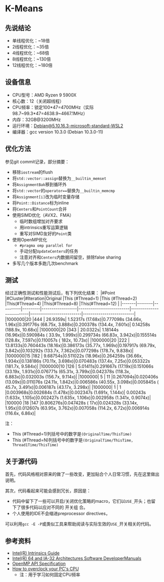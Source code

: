 K-Means
=======

## 先说结论
* 单线程优化：~18倍
* 2线程优化：~35倍
* 4线程优化：~68倍
* 8线程优化：~130倍
* 12线程优化：~180倍

## 设备信息
* CPU型号：AMD Ryzen 9 5900X
* 核心数：12（关闭超线程）
* CPU频率：锁定100\*47=4700MHz（实际98.7\~99.3\*47=4638.9\~4667.1MHz）
* 内存：32GB@3200MHz
* 运行环境：Debian@5.10.16.3-microsoft-standard-WSL2
* 编译器：gcc version 10.3.0 (Debian 10.3.0-11)

## 优化方法
参见git commit记录，部分摘要：
* 移除`iostream`的flush
* 将`std::vector::assign`替换为`__builtin_memset`
* 将`AssignmentBak`移到循环外
* 将`std::vector`的`operator==`替换为`__builtin_memcmp`
* 将`Assignment[i]`改为临时变量存储
* 将`Point::Distance`标为inline
* 将`Centers`和`PointCount`合并
* 使用SIMD优化（AVX2、FMA）
  + 临时数组增加对齐要求
  + 用intrinsics重写运算逻辑
  + 重写对SIMD友好的`Point`类
* 使用OpenMP优化
  + `#pragma omp parallel for`
  + 手动分配`UpdateCenters`的任务
  + 注意对齐和`Centers`内数据间留空，排除false sharing
* 多写几个版本多跑几次benchmark

## 测试

经过正确性测试和性能测试后，有下列优化结果：
|#Point |#Cluster|#Iteration|Original |This (#Thread=1)  |This (#Thread=2)          |This(#Thread=4)           |This(#Thread=8)           |This(#Thread=12)          |
|-------|--------|----------|---------|------------------|--------------------------|--------------------------|--------------------------|--------------------------|
|1000000|20      |444       | 26.9359s| 1.52317s (17.68x)|0.777098s (34.66x,  1.96x)|0.391776s (68.75x, 3.888x)|0.200378s (134.4x, 7.601x)| 0.14258s (188.9x, 10.68x)|
|1000000|20      |343       | 20.0322s| 1.18144s (16.96x)|0.590984s ( 33.9x, 1.999x)|0.299734s (66.83x, 3.942x)|0.155514s (128.8x, 7.597x)|0.110057s (  182x, 10.73x)|
|1000000|20      |222       | 13.8133s|0.760443s (18.16x)|0.386173s (35.77x, 1.969x)|0.197917s (69.79x, 3.842x)|0.103292s (133.7x, 7.362x)|0.077298s (178.7x, 9.838x)|
|1000000|15      |182       | 9.68754s|0.511022s (18.96x)|0.264259s (36.66x, 1.934x)|0.138186s (70.11x, 3.698x)|0.070483s (137.4x,  7.25x)|0.053322s (181.7x, 9.584x)|
|1000000|10      |126       | 5.01411s|0.291667s (17.19x)|0.151066s (33.19x, 1.931x)|0.076771s (65.31x, 3.799x)|0.042378s (118.3x, 6.883x)|0.032003s (156.7x, 9.114x)|
|1000000| 5      | 11       |0.267094s|0.020406s (13.09x)|0.011076s (24.11x, 1.842x)|0.006586s (40.55x, 3.098x)|0.005845s ( 45.7x, 3.491x)|0.006187s (43.17x, 3.298x)|
|1000000| 1      |  1       |0.003968s|0.002684s (1.478x)|0.002347s (1.691x, 1.144x)| 0.00243s (1.633x, 1.105x)|0.002427s (1.635x, 1.106x)|0.002958s (1.341x, 0.9074x)|
|100000 |18      |147       |0.806276s|0.047428s (   17x)|0.024328s (33.14x,  1.95x)|0.012607s (63.95x, 3.762x)|0.007058s (114.2x,  6.72x)|0.006914s (116.6x,  6.86x)|

注：
* This (#Thread=1)列括号中的数字是`(OriginalTime/ThisTime)`
* This (#Thread=N)列括号中的数字是`(OriginalTime/ThisTime, Thread1Time/ThisTime)`

## 关于源代码
首先，代码风格相对原来的做了一些改变，更加贴合个人日常习惯，先在这里做出说明。

其次，代码看起来可能会感到冗长，原因是：
* 代码中留下了一些可以开启/关闭优化策略的macro，它们以`USE_`开头；也留下了很多代码以应对不同的
  开关组 合。
* 个人使用的IDE不会缩进preprocessor directives，

可以利用`gcc -E -P`或类似工具来帮助阅读与实际生效的`USE_`开关相关的代码。

## 参考资料
* [Intel(R) Intrinsics Guide](https://www.intel.com/content/www/us/en/docs/intrinsics-guide/)
* [Intel(R) 64 and IA-32 Architectures Software DeveloperManuals](https://www.intel.com/content/www/us/en/developer/articles/technical/intel-sdm.html)
* [OpenMP API Specification](https://www.openmp.org/spec-html/5.0/openmp.html)
* [How to overclock your PC's CPU](https://www.pcworld.com/article/406279/how-to-overclock-your-pcs-cpu.html)
  + 注：用于学习如何固定CPU频率
